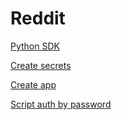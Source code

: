 # Reddit
[Python SDK](https://praw.readthedocs.io/en/stable/)

[Create secrets](https://github.com/reddit-archive/reddit/wiki/OAuth2-Quick-Start-Example)

[Create app](https://www.reddit.com/prefs/apps)

[Script auth by password](https://praw.readthedocs.io/en/stable/getting_started/authentication.html#password-flow)
